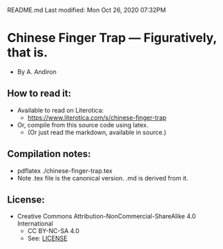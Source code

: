 README.md
Last modified: Mon Oct 26, 2020  07:32PM

# Chinese Finger Trap — Figuratively, that is. 
* By A. Andiron

## How to read it:
* Available to read on Literotica:
	* https://www.literotica.com/s/chinese-finger-trap
* Or, compile from this source code using latex.
	* (Or just read the markdown, available in source.) 

## Compilation notes:
* pdflatex ./chinese-finger-trap.tex
* Note .tex file is the canonical version. .md is derived from it.

## License:
* Creative Commons Attribution-NonCommercial-ShareAlike 4.0 International
	* CC BY-NC-SA 4.0
	* See: [LICENSE](./LICENSE)



